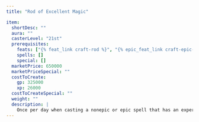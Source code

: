 ```yaml
---
title: "Rod of Excellent Magic"

item:
  shortDesc: ""
  aura: ""
  casterLevel: "21st"
  prerequisites:
    feats: ["{% feat_link craft-rod %}", "{% epic_feat_link craft-epic-rod %}"]
    spells: []
    special: []
  marketPrice: 650000
  marketPriceSpecial: ""
  costToCreate:
    gp: 325000
    xp: 26000
  costToCreateSpecial: ""
  weight: ""
  description: |
    Once per day when casting a nonepic or epic spell that has an experience point component, the rod supplies up to 2,000 XP, not the caster. If more experience points are required to cast the spell, the caster provides them. As a special use of the rod, the caster can substitute the power inherent in the rod for the experience point development cost of an epic spell. Doing so drains all the power from the rod, rendering it useless.
---
```

